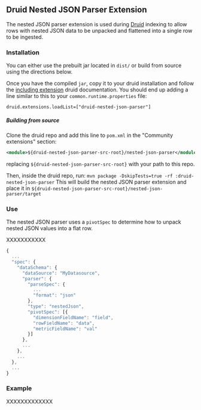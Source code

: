 ## Druid Nested JSON Parser Extension
The nested JSON parser extension is used during [Druid](http://druid.io/)
indexing to allow rows with nested JSON data to be unpacked and flattened into
a single row to be ingested.

### Installation
You can either use the prebuilt jar located in `dist/` or build from source
using the directions below.

Once you have the compiled `jar`, copy it to your druid installation and
follow the
[including extension](http://druid.io/docs/latest/operations/including-extensions.html)
druid documentation. You should end up adding a line similar to this to your
`common.runtime.properties` file:

`druid.extensions.loadList=["druid-nested-json-parser"]`

##### Building from source
Clone the druid repo and add this line to `pom.xml` in the "Community extensions"
section:

```xml
<module>${druid-nested-json-parser-src-root}/nested-json-parser</module>
```
replacing `${druid-nested-json-parser-src-root}` with your path to this
repo.

Then, inside the druid repo, run:
`mvn package -DskipTests=true -rf :druid-nested-json-parser`
This will build the nested JSON parser extension and place it in
`${druid-nested-json-parser-src-root}/nested-json-parser/target`


### Use
The nested JSON parser uses a `pivotSpec` to determine how to unpack nested JSON
values into a flat row.

XXXXXXXXXXX

```javascript
{
  ...
  "spec": {
    "dataSchema": {
      "dataSource": "MyDatasource",
      "parser": {
        "parseSpec": {
          ...
          "format": "json"
        },
        "type": "nestedJson",
        "pivotSpec": [{
          "dimensionFieldName": "field",
          "rowFieldName": "data",
          "metricFieldName": "val"
        }]
      },
      ...
    },
    ...
  },
  ...
}
```


### Example
XXXXXXXXXXXXX
